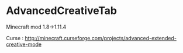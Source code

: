 # AdvancedCreativeTab
Minecraft mod 1.8->1.11.4

Curse :
http://minecraft.curseforge.com/projects/advanced-extended-creative-mode
